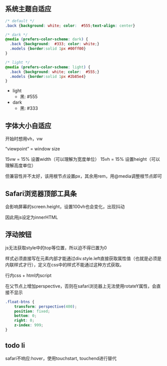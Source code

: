 

## 系统主题自适应

```css
/* default */
.back {background: white; color:  #555;text-align: center}	

/* dark */
@media (prefers-color-scheme: dark) {
  .back {background:  #333; color: white;}
  .models {border:solid 1px #00ff00}
}

/* light */
@media (prefers-color-scheme: light) {
  .back {background: white; color:  #555;}
  .models {border:solid 1px #2b85e4}
}
```

- light
    - 黑: #555
- dark
    - 黑: #333



## 字体大小自适应

开始时想用vh，vw

“viewpoint” = window size

15vw = 15% 设置width（可以理解为宽度单位）
15vh = 15% 设置height（可以理解高度单位）



但兼容性并不太好，该用根节点设置px，其余用rem，用@media调整根节点即可



## Safari浏览器顶部工具条

会影响屏幕的screen.height，设置100vh也会变化，出现抖动

因此用js设定为innerHTML



## 浮动按钮

js无法获取style中的top等位置，所以迫不得已置为0

 样式必须直接写在元素内部才能通过div.style.left直接获取属性值（也就是必须是内联样式才行），定义在css中的样式不能通过这种方式获取。

行内css + html内script



在父节点上增加perspective，否则在safari浏览器上无法使用rotateY属性，会直接不显示

```css
.float-btns {
    transform: perspective(400);
    position: fixed;
    bottom: 0;
    right: 0;
    z-index: 999;
}
```



## todo li

safari不响应:hover，使用touchstart, touchend进行替代